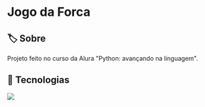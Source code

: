 <h1>Jogo da Forca</h1>

<h2>🏷️ Sobre</h2>
<p>Projeto feito no curso da Alura "Python: avançando na linguagem".</p>

## 🚀 Tecnologias
<div>
  <img src="https://img.shields.io/badge/Python-0000FF?style=for-the-badge&logo=python&logoColor=white">
</div>
